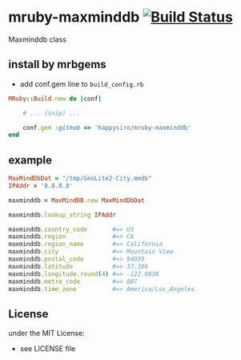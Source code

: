 # mruby-maxminddb   [![Build Status](https://travis-ci.org/happysiro/mruby-maxminddb.svg?branch=master)](https://travis-ci.org/happysiro/mruby-maxminddb)
Maxminddb class
## install by mrbgems
- add conf.gem line to `build_config.rb`

```ruby
MRuby::Build.new do |conf|

    # ... (snip) ...

    conf.gem :github => 'happysiro/mruby-maxminddb'
end
```
## example
```ruby
MaxMindDbDat = "/tmp/GeoLite2-City.mmdb"
IPAddr = '8.8.8.8'

maxminddb = MaxMindDB.new MaxMindDbDat

maxminddb.lookup_string IPAddr

maxminddb.country_code       #=> US
maxminddb.region             #=> CA
maxminddb.region_name        #=> California
maxminddb.city               #=> Mountain View
maxminddb.postal_code        #=> 94035
maxminddb.latitude           #=> 37.386
maxminddb.longitude.round(4) #=> -122.0838
maxminddb.metro_code         #=> 807
maxminddb.time_zone          #=> America/Los_Angeles

```

## License
under the MIT License:
- see LICENSE file
